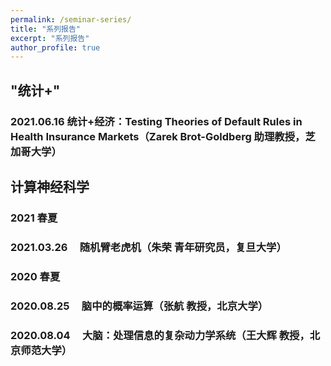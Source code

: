```yaml
---
permalink: /seminar-series/
title: "系列报告"
excerpt: "系列报告"
author_profile: true
---
```


## "统计+"

### 2021.06.16 统计+经济：Testing Theories of Default Rules in Health Insurance Markets（Zarek Brot-Goldberg 助理教授，芝加哥大学）


## 计算神经科学

### 2021 春夏

### 2021.03.26 &nbsp; &nbsp; 随机臂老虎机（朱荣 青年研究员，复旦大学）


### 2020 春夏

### 2020.08.25 &nbsp; &nbsp; 脑中的概率运算（张航 教授，北京大学）

### 2020.08.04 &nbsp; &nbsp; 大脑：处理信息的复杂动力学系统（王大辉 教授，北京师范大学）

